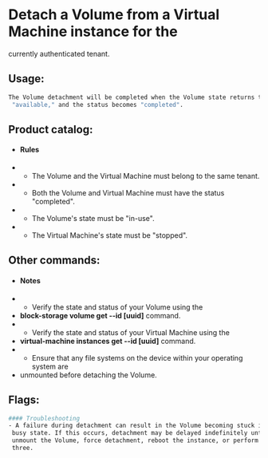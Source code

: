 # Detach a Volume from a Virtual Machine instance for the
 currently authenticated tenant.

## Usage:
```bash
The Volume detachment will be completed when the Volume state returns to
 "available," and the status becomes "completed".
```

## Product catalog:
- #### Rules
- - The Volume and the Virtual Machine must belong to the same tenant.
- - Both the Volume and Virtual Machine must have the status "completed".
- - The Volume's state must be "in-use".
- - The Virtual Machine's state must be "stopped".

## Other commands:
- #### Notes
- - Verify the state and status of your Volume using the
- **block-storage volume get --id [uuid]** command.
- - Verify the state and status of your Virtual Machine using the
- **virtual-machine instances get --id [uuid]** command.
- - Ensure that any file systems on the device within your operating system are
- unmounted before detaching the Volume.

## Flags:
```bash
#### Troubleshooting
- A failure during detachment can result in the Volume becoming stuck in the
 busy state. If this occurs, detachment may be delayed indefinitely until you
 unmount the Volume, force detachment, reboot the instance, or perform all
 three.
```

